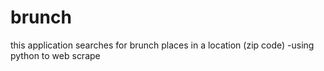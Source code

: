 # brunch

this application searches for brunch places in a location (zip code) 
-using python to web scrape 
